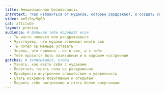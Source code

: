 ```yaml
---
title: Эмоциональная безопасность
introtext: "Как избавиться от мудаков, которые раздражают, и создать собственный стандарт хорошего, позитивного, открытого настроения"
video: am5i9qz5g60
cat: attitude
layout: preview
audience: # Вебинар тебе подойдёт если
  - Ты часто злишься или раздражаешься
  - Чувствуешь, что мудаки отнимают много сил
  - Ты хотел бы меньше уставать
  - Знаешь, что причина — не в них, а в тебе
  - Тебе нравится быть позитивным и в хорошем настроении
gotchas: # Записывайся, чтобы
  - Узнать, как вести себя с мудаками
  - Перестать терять силы на раздражение
  - Приобрести внутреннее спокойствие и уверенность
  - Стать искренне позитивным и открытым
  - Поднять себе настроение и стать более энергичным
---
```

